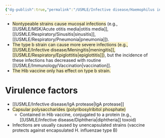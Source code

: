 ```yaml
---
{"dg-publish":true,"permalink":"/USMLE/Infective disease/Haemophilus influenzae/"}
---
```


- <span style="background:rgba(240, 200, 0, 0.2)">Nontypeable strains cause mucosal infections</span> (e.g., [[USMLE/MSK/Acute otitis media\|otitis media]], [[USMLE/Respiratory/Sinusitis\|sinusitis]], [[USMLE/Respiratory/Pneumonia\|pneumonia]]). 
- <span style="background:rgba(240, 200, 0, 0.2)">The type b strain can cause more severe infections (e.g., [[USMLE/Infective disease/Meningitis\|meningitis]], [[USMLE/Respiratory/Epiglottitis\|epiglottitis]])</span>, but the incidence of these infections has decreased with routine [[USMLE/Immunology/Vaccination\|vaccination]].
- <span style="background:rgba(240, 200, 0, 0.2)">The Hib vaccine only has effect on type b strain.</span>
# Virulence factors
- [[USMLE/Infective disease/IgA protease\|IgA protease]]
- <span style="background:rgba(240, 200, 0, 0.2)">Capsular polysaccharides (polyribosylribitol phosphate) </span>
	- Contained in Hib vaccine, conjugated to a protein (e.g., [[USMLE/Infective disease/Diphtheria\|diphtheria]] toxoid)
- Infections are usually caused by unencapsulated strains (vaccine protects against encapsulated H. influenzae type B)
